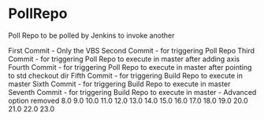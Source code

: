 # PollRepo
Poll Repo to be polled by Jenkins to invoke another

First Commit 		- Only the VBS
Second Commit 		- for triggering Poll Repo 
Third Commit		- for triggering Poll Repo to execute in master after adding axis
Fourth Commit		- for triggering Poll Repo to execute in master after pointing to std checkout dir
Fifth Commit		- for triggering Build Repo to execute in master
Sixth Commit		- for triggering Build Repo to execute in master
Seventh Commit		- for triggering Build Repo to execute in master - Advanced option removed
8.0
9.0
10.0
11.0
12.0
13.0
14.0
15.0
16.0
17.0
18.0
19.0
20.0
21.0
22.0
23.0
